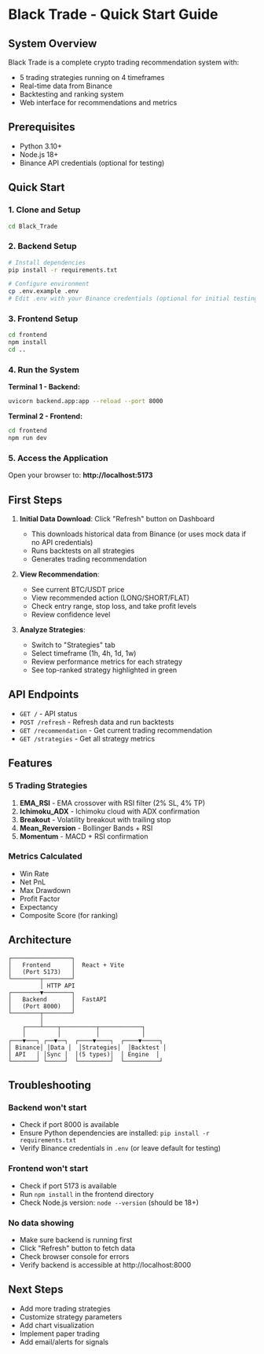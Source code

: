 # Black Trade - Quick Start Guide

## System Overview

Black Trade is a complete crypto trading recommendation system with:
- 5 trading strategies running on 4 timeframes
- Real-time data from Binance
- Backtesting and ranking system
- Web interface for recommendations and metrics

## Prerequisites

- Python 3.10+
- Node.js 18+
- Binance API credentials (optional for testing)

## Quick Start

### 1. Clone and Setup

```bash
cd Black_Trade
```

### 2. Backend Setup

```bash
# Install dependencies
pip install -r requirements.txt

# Configure environment
cp .env.example .env
# Edit .env with your Binance credentials (optional for initial testing)
```

### 3. Frontend Setup

```bash
cd frontend
npm install
cd ..
```

### 4. Run the System

**Terminal 1 - Backend:**
```bash
uvicorn backend.app:app --reload --port 8000
```

**Terminal 2 - Frontend:**
```bash
cd frontend
npm run dev
```

### 5. Access the Application

Open your browser to: **http://localhost:5173**

## First Steps

1. **Initial Data Download**: Click "Refresh" button on Dashboard
   - This downloads historical data from Binance (or uses mock data if no API credentials)
   - Runs backtests on all strategies
   - Generates trading recommendation

2. **View Recommendation**: 
   - See current BTC/USDT price
   - View recommended action (LONG/SHORT/FLAT)
   - Check entry range, stop loss, and take profit levels
   - Review confidence level

3. **Analyze Strategies**:
   - Switch to "Strategies" tab
   - Select timeframe (1h, 4h, 1d, 1w)
   - Review performance metrics for each strategy
   - See top-ranked strategy highlighted in green

## API Endpoints

- `GET /` - API status
- `POST /refresh` - Refresh data and run backtests
- `GET /recommendation` - Get current trading recommendation
- `GET /strategies` - Get all strategy metrics

## Features

### 5 Trading Strategies

1. **EMA_RSI** - EMA crossover with RSI filter (2% SL, 4% TP)
2. **Ichimoku_ADX** - Ichimoku cloud with ADX confirmation
3. **Breakout** - Volatility breakout with trailing stop
4. **Mean_Reversion** - Bollinger Bands + RSI
5. **Momentum** - MACD + RSI confirmation

### Metrics Calculated

- Win Rate
- Net PnL
- Max Drawdown
- Profit Factor
- Expectancy
- Composite Score (for ranking)

## Architecture

```
┌─────────────────┐
│   Frontend      │  React + Vite
│   (Port 5173)   │
└────────┬────────┘
         │ HTTP API
┌────────▼────────┐
│   Backend       │  FastAPI
│   (Port 8000)   │
└────────┬────────┘
         │
    ┌────┴────┬──────────┬────────────┐
    │         │          │            │
┌───▼───┐ ┌──▼──┐  ┌────▼────┐  ┌────▼─────┐
│ Binance│ │Data │  │Strategies│  │Backtest │
│ API   │ │Sync │  │(5 types)│  │ Engine  │
└───────┘ └─────┘  └─────────┘  └──────────┘
```

## Troubleshooting

### Backend won't start
- Check if port 8000 is available
- Ensure Python dependencies are installed: `pip install -r requirements.txt`
- Verify Binance credentials in `.env` (or leave default for testing)

### Frontend won't start
- Check if port 5173 is available
- Run `npm install` in the frontend directory
- Check Node.js version: `node --version` (should be 18+)

### No data showing
- Make sure backend is running first
- Click "Refresh" button to fetch data
- Check browser console for errors
- Verify backend is accessible at http://localhost:8000

## Next Steps

- Add more trading strategies
- Customize strategy parameters
- Add chart visualization
- Implement paper trading
- Add email/alerts for signals


